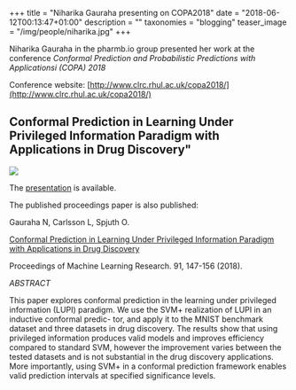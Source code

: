 +++
title = "Niharika Gauraha presenting on COPA2018"
date = "2018-06-12T00:13:47+01:00"
description = ""
taxonomies = "blogging"
teaser_image = "/img/people/niharika.jpg"
+++

Niharika Gauraha in the pharmb.io group presented her work at the conference *Conformal Prediction and Probabilistic Predictions with Applicationsi (COPA) 2018*

Conference website: [http://www.clrc.rhul.ac.uk/copa2018/](http://www.clrc.rhul.ac.uk/copa2018/)

## Conformal Prediction in Learning Under Privileged Information Paradigm with Applications in Drug Discovery"

![](/img/thumbs/pres-copa2018.png)

The [presentation](https://pharmb.io/presentation/2018-copa/)
 is available.

The published proceedings paper is also published:


Gauraha N, Carlsson L, Spjuth O.

[Conformal Prediction in Learning Under Privileged Information Paradigm with Applications in Drug Discovery](https://pharmb.io/publication/2018-conformal-prediction-learning-under-privileged-information-paradigm-applications-drug-discovery/)

Proceedings of Machine Learning Research. 91, 147-156 (2018). 




*ABSTRACT*

This paper explores conformal prediction in the learning under privileged information (LUPI) paradigm. We use the SVM+ realization of LUPI in an inductive conformal predic- tor, and apply it to the MNIST benchmark dataset and three datasets in drug discovery. The results show that using privileged information produces valid models and improves efficiency compared to standard SVM, however the improvement varies between the tested datasets and is not substantial in the drug discovery applications. More importantly, using SVM+ in a conformal prediction framework enables valid prediction intervals at specified significance levels.